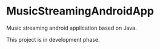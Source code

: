 # MusicStreamingAndroidApp
Music streaming android application based on Java. 

This project is in development phase.
